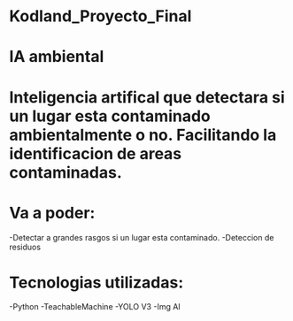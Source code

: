 # Kodland_Proyecto_Final 

# IA ambiental

# Inteligencia artifical que detectara si un lugar esta contaminado ambientalmente o no. Facilitando la identificacion de areas contaminadas.

# Va a poder:

-Detectar a grandes rasgos si un lugar esta contaminado.
-Deteccion de residuos

# Tecnologias utilizadas:

-Python
-TeachableMachine
-YOLO V3
-Img AI
